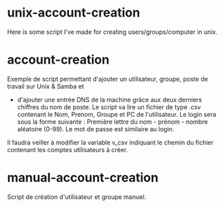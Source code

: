 unix-account-creation
=====================

Here is some script I've made for creating users/groups/computer in unix.

account-creation
=====================
Exemple de script permettant d'ajouter un utilisateur, groupe, poste de travail sur Unix & Samba et 
- d'ajouter une entrée DNS de la machine grâce aux deux derniers chiffres du nom de poste.
Le script va lire un fichier de type .csv contenant le Nom, Prenom, Groupe et PC de l'utilisateur.
Le login sera sous la forme suivante : Première lettre du nom - prénom - nombre aléatoire (0-99).
Le mot de passe est similaire au login.

Il faudra veiller à modifier la variable v_csv indiquant le chemin du fichier contenant les comptes utilisateurs à créer.

manual-account-creation
======================
Script de création d'utilisateur et groupe manuel.
